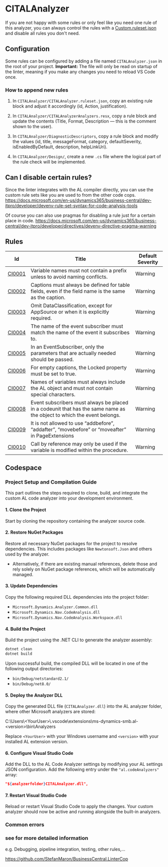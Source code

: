 # CITALAnalyzer

If you are not happy with some rules or only feel like you need one rule of this analyzer, you can always control the rules with a [Custom.ruleset.json](CITALAnalyzer.ruleset.json) and disable all rules you don't need.


## Configuration

Some rules can be configured by adding a file named `CITALAnalyzer.json` in the root of your project.
**Important:** The file will only be read on startup of the linter, meaning if you make any changes you need to reload VS Code once.

### How to append new rules


1. In `CITALAnalyzer/CITALAnalyzer.ruleset.json`, copy an existing rule block and adjust it accordingly (id, Action, justification).

2. In `CITALAnalyzer/CITALAnalyzerAnalyzers.resx`, copy a rule block and update the contents (Title, Format, Description — this is the comment shown to the user).

3. In `CITALAnalyzer/DiagnosticDescriptors`, copy a rule block and modify the values (id, title, messageFormat, category, defaultSeverity, isEnabledByDefault, description, helpLinkUri).

4. In `CITALAnalyzer/Design/`, create a new `.cs` file where the logical part of the rule check will be implemented.


## Can I disable certain rules?

Since the linter integrates with the AL compiler directly, you can use the custom rule sets like you are used to from the other code cops.
https://docs.microsoft.com/en-us/dynamics365/business-central/dev-itpro/developer/devenv-rule-set-syntax-for-code-analysis-tools

Of course you can also use pragmas for disabling a rule just for a certain place in code.
https://docs.microsoft.com/en-us/dynamics365/business-central/dev-itpro/developer/directives/devenv-directive-pragma-warning

## Rules

|Id| Title|Default Severity|
|---|---|---|
|[CI0001](https://github.com/COUNT-IT-GmbH-Business-Solutions-ERP/CITALAnalyzer/wiki/CIG0001-%E2%80%90-Variable-Name-Prefix)|Variable names must not contain a prefix unless to avoid naming conflicts.|Warning|
|[CI0002](https://github.com/COUNT-IT-GmbH-Business-Solutions-ERP/CITALAnalyzer/wiki/CIG0002-%E2%80%90-Table-Field-Captions)|Captions must always be defined for table fields, even if the field name is the same as the caption.|Warning|
|[CI0003](https://github.com/COUNT-IT-GmbH-Business-Solutions-ERP/CITALAnalyzer/wiki/CIG0003-%E2%80%90-DataClassification)|Omit DataClassification, except for AppSource or when it is explicitly required.|Warning|
|[CI0004](https://github.com/COUNT-IT-GmbH-Business-Solutions-ERP/CITALAnalyzer/wiki/CIG0004-%E2%80%90-EventSub-Name)|The name of the event subscriber must match the name of the event it subscribes to.|Warning|
|[CI0005](https://github.com/COUNT-IT-GmbH-Business-Solutions-ERP/CITALAnalyzer/wiki/CIG0005-%E2%80%90-EventSub-Parameter)|In an EventSubscriber, only the parameters that are actually needed should be passed.|Warning|
|[CI0006](https://github.com/COUNT-IT-GmbH-Business-Solutions-ERP/CITALAnalyzer/wiki/CIG0006-%E2%80%90-Locked-Captions)|For empty captions, the Locked property must be set to true.|Warning|
|[CI0007](https://github.com/COUNT-IT-GmbH-Business-Solutions-ERP/CITALAnalyzer/wiki/CIG0007-%E2%80%90-Variable-Naming)|Names of variables must always include the AL object and must not contain special characters.|Warning|
|[CI0008](https://github.com/COUNT-IT-GmbH-Business-Solutions-ERP/CITALAnalyzer/wiki/CIG0008-%E2%80%90-EventSub-File-Name)|Event subscribers must always be placed in a codeunit that has the same name as the object to which the event belongs.|Warning|
|[CI0009](https://github.com/COUNT-IT-GmbH-Business-Solutions-ERP/CITALAnalyzer/wiki/CIG0009-%E2%80%90-no-addbefore%22,-%22addafter%22,-%22movebefore%22-&-%22moveafter)|It is not allowed to use “addbefore”, “addafter”, “movebefore” or “moveafter” in PageExtensions|Warning|
|[CI0010](https://github.com/COUNT-IT-GmbH-Business-Solutions-ERP/CITALAnalyzer/wiki/CIG0010-%E2%80%90-call-by-reference,-only-when-modifying-variable)|Call by reference may only be used if the variable is modified within the procedure.|Warning|

## Codespace

### Project Setup and Compilation Guide

This part outlines the steps required to clone, build, and integrate the custom AL code analyzer into your development environment.

#### 1. Clone the Project

Start by cloning the repository containing the analyzer source code.

#### 2. Restore NuGet Packages

Restore all necessary NuGet packages for the project to resolve dependencies. This includes packages like `Newtonsoft.Json` and others used by the analyzer.

- Alternatively, if there are existing manual references, delete those and rely solely on NuGet package references, which will be automatically managed.

#### 3. Update Dependencies

Copy the following required DLL dependencies into the project folder:

- `Microsoft.Dynamics.Analyzer.Common.dll`
- `Microsoft.Dynamics.Nav.CodeAnalysis.dll`
- `Microsoft.Dynamics.Nav.CodeAnalysis.Workspace.dll`

#### 4. Build the Project

Build the project using the .NET CLI to generate the analyzer assembly:

```bash
dotnet clean
dotnet build
```

Upon successful build, the compiled DLL will be located in one of the following output directories:

- `bin/Debug/netstandard2.1/`
- `bin/Debug/net8.0/`

#### 5. Deploy the Analyzer DLL

Copy the generated DLL file (`CITALAnalyzer.dll`) into the AL analyzer folder, where other Microsoft analyzers are stored:

C:\Users\\\<YourUser>\\.vscode\extensions\ms-dynamics-smb.al-\<version>\bin\Analyzers

Replace `<YourUser>` with your Windows username and `<version>` with your installed AL extension version.

#### 6. Configure Visual Studio Code

Add the DLL to the AL Code Analyzer settings by modifying your AL settings JSON configuration. Add the following entry under the `"al.codeAnalyzers"` array:

```json
"${analyzerfolder}CITALAnalyzer.dll",
```

#### 7. Restart Visual Studio Code

Reload or restart Visual Studio Code to apply the changes. Your custom analyzer should now be active and running alongside the built-in analyzers.

### Common errors

### see for more detailed information

e.g. Debugging, pipeline integration, testing, other rules,...

https://github.com/StefanMaron/BusinessCentral.LinterCop


